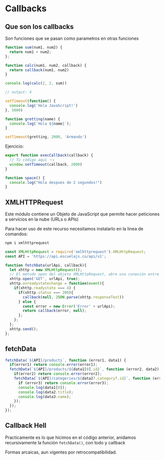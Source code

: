 # Callbacks

## Que son los callbacks

Son funciones que se pasan como parametros en otras funciones

```javascript
function sum(num1, num2) {
  return num1 + num2;
};

function calc(num1, num2, callback) {
  return callback(num1, num2)
}

console.log(calc(2, 2, sum))

// output: 4
```

```javascript
setTimeout(function() {
  console.log('Hola JavaScript!')
}, 5000)

function gretting(name) {
  console.log(`Hola ${name}`);
}

setTimeout(gretting, 2000, 'Armando')
```

Ejercicio:

```javascript
export function execCallback(callback) {
  // Tu código aquí 👈
  window.setTimeout(callback, 2000)
}

function space() {
  console.log("Hola despues de 2 segundos!")
}
```

## XMLHTTPRequest

Este módulo contiene un Objeto de JavaScript que permite hacer peticiones a servicios en la nube (URLs o APIs)

Para hacer uso de este recurso necesitamos instalarlo en la linea de comandos:

```sh
npm i xmlhttprequest
```

```javascript
const XMLHttpRequest = require('xmlhttprequest').XMLHttpRequest;
const API = 'https://api.escuelajs.co/api/v1';

function fetchData(urlApi, callback){
  let xhttp = new XMLHttpRequest();
  // El método open del objeto XMLHttpRequest, abre una conexión entre el cliente y la url que se le da por parámetro, los parámetros son el tipo de solicitud (GET, POST, DELETE), la url y el último valor es booleano el cual indica si la peticion será asíncrona o no.
  xhttp.open('GET', urlApi, true);
  xhttp.onreadystatechange = function(event){
    if(xhttp.readystate === 4) {
      if(xhttp.status === 200){
        callback(null, JSON.parse(xhttp.responseText))
      } else {
        const error = new Error('Error' + urlApi);
        return callback(error, null);
      };
    };
  };
  xhttp.send();
};
```

## fetchData

```javascript
fetchData(`${API}/products`, function (error1, data1) {
  if(error1) return console.error(error1);
  fetchData(`${API}/products/${data1[0].id}`, function (error2, data2) {
    if(error2) return console.error(error2);
    fetchData(`${API}/categories/${data2?.category?.id}`, function (error3, data3) {
      if (error3) return console.error(error3);
      console.log(data1[0]);
      console.log(data2.title);
      console.log(data3.name);
    });
  });
});
```

## Callback Hell

Practicamente es lo que hicimos en el código anterior, anidamos recursivamente la función `fetchData()`, con todo y callback

Formas arcaicas, aun vigentes por retrocompatibilidad.